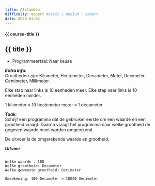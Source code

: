 ```yaml
---
title: Afstanden
difficulty: expert #basic | medium | expert
date: 2023-01-02
---
```


#### {{ course-title }}

## {{ title }}

* Programmeertaal: Naar keuze

***Extra info:***  
Grootheden zijn: Kilometer, Hectometer, Decameter, Meter, Decimeter,
Centimeter, Millimeter.

Elke stap naar links is 10 eenheden meer. Elke stap naar links is 10
eenheden minder.

1 kilometer = 10 hectometer meter = 1 decameter

***Taak:***  
Schrijf een programma dat de gebruiker eerste om een waarde en een
grootheid vraagt. Daarna vraagt het programma naar welke grootheid de
gegeven waarde moet worden omgerekend.

De uitvoer is de omgerekende waarde en grootheid.

***Uitvoer***  
```csv

Welke waarde : 100   
Welke grootheid: Decameter  
Welke gewenste grootheid: Decimeter  

Omrekening: 100 Decameter = 10000 Decimeter

```